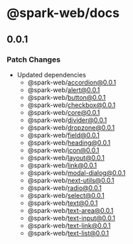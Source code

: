 # @spark-web/docs

## 0.0.1

### Patch Changes

- Updated dependencies
  - @spark-web/accordion@0.0.1
  - @spark-web/alert@0.0.1
  - @spark-web/button@0.0.1
  - @spark-web/checkbox@0.0.1
  - @spark-web/core@0.0.1
  - @spark-web/divider@0.0.1
  - @spark-web/dropzone@0.0.1
  - @spark-web/field@0.0.1
  - @spark-web/heading@0.0.1
  - @spark-web/icon@0.0.1
  - @spark-web/layout@0.0.1
  - @spark-web/link@0.0.1
  - @spark-web/modal-dialog@0.0.1
  - @spark-web/next-utils@0.0.1
  - @spark-web/radio@0.0.1
  - @spark-web/select@0.0.1
  - @spark-web/text@0.0.1
  - @spark-web/text-area@0.0.1
  - @spark-web/text-input@0.0.1
  - @spark-web/text-link@0.0.1
  - @spark-web/text-list@0.0.1
